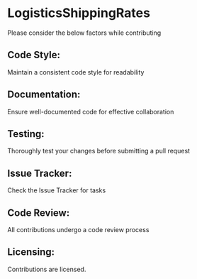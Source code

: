 # LogisticsShippingRates

Please consider the below factors while contributing

## Code Style:
Maintain a consistent code style for readability

## Documentation:
Ensure well-documented code for effective collaboration

## Testing:
Thoroughly test your changes before submitting a pull request

## Issue Tracker:
Check the Issue Tracker for tasks

## Code Review:
All contributions undergo a code review process

## Licensing:
Contributions are licensed.
